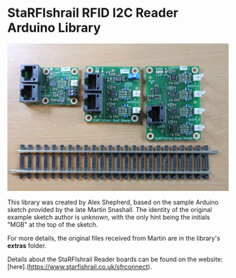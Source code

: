 # StaRFIshrail RFID I2C Reader Arduino Library

![I2C Readers](extras/I2C-Readers.jpg "I2C Readers")

This library was created by Alex Shepherd, based on the sample Arduino sketch provided by the late Martin Snashall. The identity of the original example sketch author is unknown, with the only hint being the initials "MGB" at the top of the sketch.

For more details, the original files received from Martin are in the library's **extras** folder.

Details about the StaRFIshrail Reader boards can be found on the website: [here].(https://www.starfishrail.co.uk/sfrconnect).

